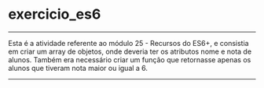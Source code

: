 # exercicio_es6

***

Esta é a atividade referente ao módulo 25 - Recursos do ES6+, e consistia em criar um array de objetos, onde deveria ter os atributos nome e nota de alunos. Também era necessário criar um função que retornasse apenas os alunos que tiveram nota maior ou igual a 6.
 
***
 
 
